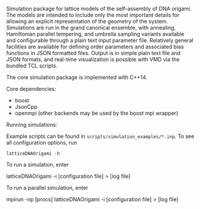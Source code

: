Simulation package for lattice models of the self-assembly of DNA origami. The models are intended to include only the most important details for allowing an explicit representation of the geometry of the system. Simulations are run in the grand canonical ensemble, with annealing, Hamiltonian parallel tempering, and umbrella sampling variants available and configurable through a plain text input parameter file. Relatively general facilities are available for defining order parameters and associated bias functions in JSON formatted files. Output is in simple plain text file and JSON formats, and real-time visualization is possible with VMD via the bundled TCL scripts.

The core simulation package is implemented with C++14.

Core dependencies:

* boost
* JsonCpp
* openmpi (other backends may be used by the boost mpi wrapper)

Running simulations:

Example scripts can be found in `scripts/simulation_examples/*.inp`. To see all configuration options, run

`latticeDNAOrigami -h`

 To run a simulation, enter

latticeDNAOrigami -i [configuration file] > [log file]

To run a parallel simulation, enter

mpirun -np [procs] latticeDNAOrigami -i [configuration file] > [log file]
